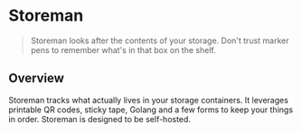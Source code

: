 # Storeman

> Storeman looks after the contents of your storage. Don't trust marker pens to remember what's in
that box on the shelf.

## Overview

Storeman tracks what actually lives in your storage containers. It leverages printable QR codes, 
sticky tape, Golang and a few forms to keep your things in order. Storeman is designed to be 
self-hosted.

